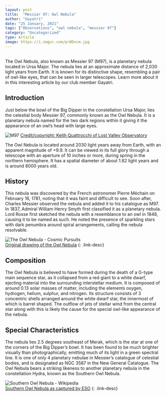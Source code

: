 ```yaml
---
layout: post
title:  "Messier 97: Owl Nebula"
author: "Gayatri"
date: "25 January, 2021"
tags: ["Observations", "owl nebula", "messier 97"]
category: "Uncategorized"
type: Article
image: https://i.imgur.com/prODvcm.jpg
---
```

\
The Owl Nebula, also known as Messier 97 (M97), is a planetary nebula located in Ursa Major. The nebula lies at an approximate distance of 2,030 light years from Earth. It is known for its distinctive shape, resembling a pair of owl-like eyes, that can be seen in larger telescopes. Learn more about it in this interesting article by our club member Gayatri.

## Introduction

Just below the bowl of the Big Dipper in the constellation Ursa Major, lies the celestial body Messier 97, commonly known as the Owl Nebula. It is a planetary nebula named for the two dark regions within it giving it the appearance of an owl’s head with large eyes.

![M97](https://i.imgur.com/g7Z0p0P.jpg)
[Credit/copyright: Keith Quattrocchi of Lost Valley Observatory](http://www.lostvalleyobservatory.com/m97.html)

The Owl Nebula is located around 2030 light years away from Earth, with an apparent magnitude of +9.9. It can be viewed in its full glory through a telescope with an aperture of 10 inches or more, during spring in the northern hemisphere. It has a spatial diameter of about 1.82 light years and is around 8000 years old.

## History

This nebula was discovered by the French astronomer Pierre Méchain on February 16, 1781, noting that it was faint and difficult to see. Soon after, Charles Messier observed the nebula and added it to his catalogue as M97. In 1837, Admiral William Henry Smyth first classified it as a planetary nebula. Lord Rosse first sketched the nebula with a resemblance to an owl in 1848, causing it to be named as such. He noted the presence of sparkling stars with dark penumbra around spiral arrangements, calling the nebula resolvable.

![The Owl Nebula - Cosmic Pursuits](http://cosmicpursuits.com/wp-content/uploads/2015/05/m97-owl-nebula.jpg)
\
[Original drawing of the Owl Nebula]()
{: .link-desc}

## Composition

The Owl Nebula is believed to have formed during the death of a G-type main sequence star, as it collapsed from a red giant to a white dwarf, ejecting material into the surrounding interstellar medium. It is composed of around 0.13 solar masses of matter, including the elements oxygen, hydrogen, helium, sulphur, and nitrogen. Its structure consists of 3 concentric shells arranged around the white dwarf star, the innermost of which is barrel shaped. The outflow of jets of stellar wind from the central star along with this is likely the cause for the special owl-like appearance of the nebula.

## Special Characteristics

The nebula lies 2.5 degrees southeast of Merak, which is the star at one of the corners of the Big Dipper’s bowl. It has been found to be much brighter visually than photographically, emitting much of its light in a green spectral line. It is one of only 4 planetary nebulae in Messier’s catalogue of celestial bodies, and is designated as NGC 3587 in the New General Catalogue. The Owl Nebula bears a striking likeness to another planetary nebula in the constellation Hydra, known as the Southern Owl Nebula.

![Southern Owl Nebula - Wikipedia](https://upload.wikimedia.org/wikipedia/commons/0/0f/Eso1532a.jpg)
\
[Southern Owl Nebula as captured by ESO](https://www.eso.org/public/news/eso1532/)
{: .link-desc}
